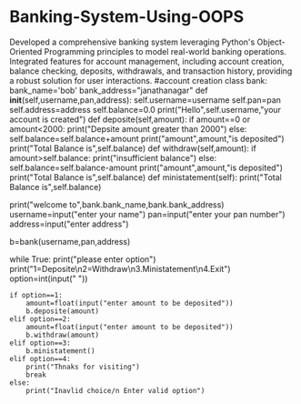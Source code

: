 # Banking-System-Using-OOPS
Developed a comprehensive banking system leveraging Python's Object-Oriented Programming principles to model real-world banking  operations. Integrated features for account management, including account creation, balance checking, deposits, withdrawals, and transaction  history, providing a robust solution for user interactions.
#account creation
class bank:
    bank_name='bob'
    bank_address="janathanagar"
    def __init__(self,username,pan,address):
        self.username=username
        self.pan=pan
        self.address=address
        self.balance=0.0
        print("Hello",self.username,"your account is created")
    def deposite(self,amount):
        if amount==0 or amount<2000:
            print("Depsite amount greater than 2000")
        else:
            self.balance=self.balance+amount
            print("amount",amount,"is deposited")
            print("Total Balance is",self.balance)
    def withdraw(self,amount):
        if amount>self.balance:
            print("insufficient balance")
        else:
            self.balance=self.balance-amount
            print("amount",amount,"is deposited")
            print("Total Balance is",self.balance)
    def ministatement(self):
        print("Total Balance is",self.balance)
        
print("welcome to",bank.bank_name,bank.bank_address)
username=input("enter your name")
pan=input("enter your pan number")
address=input("enter address")

b=bank(username,pan,address)

while True:
    print("please enter option")
    print("1=Deposite\n2=Withdraw\n3.Ministatement\n4.Exit")
    option=int(input(" "))
    
    if option==1:
        amount=float(input("enter amount to be deposited"))
        b.deposite(amount)
    elif option==2:
        amount=float(input("enter amount to be deposited"))
        b.withdraw(amount) 
    elif option==3:
        b.ministatement()
    elif option==4:
        print("Thnaks for visiting")
        break
    else:
        print("Inavlid choice/n Enter valid option")
        

